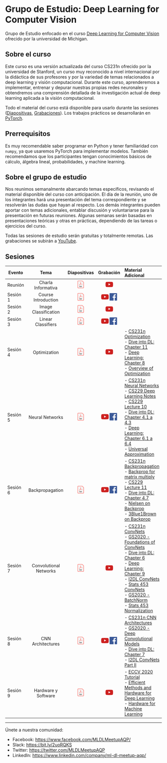 # Grupo de Estudio: Deep Learning for Computer Vision

Grupo de Estudio enfocado en el curso [Deep Learning for Computer Vision](https://web.eecs.umich.edu/~justincj/teaching/eecs498/FA2020/) ofrecido por la universidad de Michigan.


## Sobre el curso

Este curso es una versión actualizada del curso CS231n ofrecido por la universidad de Stanford, un curso muy reconocido a nivel internacional por la didáctica de sus profesores y por la variedad de temas relacionados a deep learning y visión computacional. Durante este curso, aprenderemos a implementar, entrenar y depurar nuestras propias redes neuronales y obtendremos una comprensión detallada de la investigación actual de deep learning aplicada a la visión computacional.

Todo el material del curso está disponible para usarlo durante las sesiones ([Diapositivas]( https://web.eecs.umich.edu/~justincj/teaching/eecs498/FA2020/schedule.html), [Grabaciones]( https://www.youtube.com/playlist?list=PL5-TkQAfAZFbzxjBHtzdVCWE0Zbhomg7r)). Los trabajos prácticos se desarrollarán en [PyTorch](https://pytorch.org/).

## Prerrequisitos

Es muy recomendable saber programar en Python y tener familiaridad con `numpy`, ya que usaremos PyTorch para implementar modelos. También recomendamos que los participantes tengan conocimientos básicos de cálculo, álgebra lineal, probabilidades, y machine learning.

## Sobre el grupo de estudio

Nos reunimos semanalmente abarcando temas específicos, revisando el material disponible del curso con anticipación. El día de la reunión, uno de los integrantes hará una presentación del tema correspondiente y se resolverán las dudas que hayan al respecto. Los demás integrantes pueden aportar con temas adicionales, entablar discusión y voluntariarse para la presentación en futuras reuniones. Algunas semanas serán basadas en presentaciones teóricas y otras en prácticas, dependiendo de las tareas o ejercicios del curso.

Todas las sesiones de estudio serán gratuitas y totalmente remotas. Las grabaciones se subirán a [YouTube](https://www.youtube.com/channel/UCZymp9hXtXiGm4RigjLUScA).

## Sesiones

Evento | Tema  | Diapositivas | Grabación | Material Adicional |
-----| :-: | :-: | :-: | :- |
Reunión | Charla Informativa |  [![](./imgs/icon_pdf.png)](https://drive.google.com/file/d/1f5FFv_rS0-u1QiM5lA6stDs_W0MF0GwJ/view?usp=sharing) | [![](./imgs/icon_youtube.png)](https://youtu.be/_S_yjoUuOnI) | |
Sesión 1 | Course Introduction  | [![](./imgs/icon_pdf.png)](https://drive.google.com/file/d/106h5P95rDPnTe-8SZaXVvOC3mMMxw8q5/view?usp=sharing) | [![](./imgs/icon_youtube.png)](https://www.youtube.com/watch?v=ddg7kkJhYN0) [![](./imgs/icon_fb.png)](https://www.facebook.com/MLDLMeetupAQP/videos/863752677816357) | |
Sesión 2 |	Image Classification | [![](./imgs/icon_pdf.png)](https://web.eecs.umich.edu/~justincj/slides/eecs498/FA2020/598_FA2020_lecture02.pdf)  | [![](./imgs/icon_youtube.png)](https://youtu.be/iQhgJ6JxGvQ) |
Sesión 3	| Linear Classifiers | [![](./imgs/icon_pdf.png)](https://web.eecs.umich.edu/~justincj/slides/eecs498/498_FA2019_lecture03.pdf) | [![](./imgs/icon_youtube.png)](https://youtu.be/sk0d7u0C6aQ)  [![](./imgs/icon_fb.png)](https://www.facebook.com/MLDLMeetupAQP/videos/373565957385710) | |
Sesión 4	| Optimization | [![](./imgs/icon_pdf.png)](https://web.eecs.umich.edu/~justincj/slides/eecs498/498_FA2019_lecture04.pdf) | [![](./imgs/icon_youtube.png)](https://youtu.be/x6XW6QEBG10) | - [CS231n Optimization](https://cs231n.github.io/optimization-1/) <br> - [Dive into DL: Chapter 11](https://d2l.ai/chapter_optimization/index.html) <br> - [Deep Learning: Chapter 8](https://www.deeplearningbook.org/contents/optimization.html) <br> - [Overview of Optimization](https://ruder.io/optimizing-gradient-descent/) |
Sesión 5 | Neural Networks | [![](./imgs/icon_pdf.png)](https://web.eecs.umich.edu/~justincj/slides/eecs498/FA2020/598_FA2020_lecture05.pdf) | [![](./imgs/icon_youtube.png)](https://youtu.be/-dfgB88YGcM) [![](./imgs/icon_fb.png)](https://www.facebook.com/2048615358524178/videos/968768317211064) | - [CS231n Neural Networks](https://cs231n.github.io/neural-networks-1/) <br> - [CS229 Deep Learning Notes](http://cs229.stanford.edu/notes2020spring/cs229-notes-deep_learning.pdf) <br> - [CS229 Lecture 10](https://youtu.be/mpJ2bFF6o8s) <br> - [Dive into DL: Chapter 4.1 a 4.3](https://d2l.ai/chapter_multilayer-perceptrons/index.html) <br> - [Deep Learning: Chapter 6.1 a 6.4](https://www.deeplearningbook.org/contents/mlp.html) <br> - [Universal Approximation](http://neuralnetworksanddeeplearning.com/chap4.html)
Sesión 6 | Backpropagation | [![](./imgs/icon_pdf.png)](https://web.eecs.umich.edu/~justincj/slides/eecs498/FA2020/598_FA2020_lecture06.pdf) | [![](./imgs/icon_youtube.png)](https://youtu.be/a8bpxNea7iw) [![](./imgs/icon_fb.png)](https://www.facebook.com/2048615358524178/videos/1012969096174573) | - [CS231n Backpropagation](http://cs231n.github.io/optimization-2/) <br> - [Backprop for matrix multiply](https://web.eecs.umich.edu/~justincj/teaching/eecs498/FA2020/linear-backprop.html) <br> - [CS229 Lecture 11](https://youtu.be/4wmqDaFhs9E) <br> - [Dive into DL: Chapter 4.7](https://d2l.ai/chapter_multilayer-perceptrons/backprop.html) <br> - [Nielsen on Backprop](http://neuralnetworksanddeeplearning.com/chap2.html) <br> - [3Blue1Brown on Backprop](https://youtu.be/Ilg3gGewQ5U)
Sesión 7 | Convolutional Networks | [![](./imgs/icon_pdf.png)](https://web.eecs.umich.edu/~justincj/slides/eecs498/FA2020/598_FA2020_lecture07.pdf) | [![](./imgs/icon_youtube.png)](https://youtu.be/zjKGhAazSEs) | - [CS231n ConvNets](https://cs231n.github.io/convolutional-networks/) <br> - [GS2020 - Foundations of ConvNets](https://www.youtube.com/watch?v=woWI5Fh88iI) <br> - [Dive into DL: Chapter 6](https://d2l.ai/chapter_convolutional-neural-networks/index.html) <br> - [Deep Learning: Chapter 9](https://www.deeplearningbook.org/contents/convnets.html) <br> - [I2DL ConvNets](https://www.youtube.com/watch?v=Xa8d_j5f2pI) <br> - [Stats 453 ConvNets](https://www.youtube.com/watch?v=7ftuaShIzhc) <br> - [GS2020 - BatchNorm](https://youtu.be/cotl5GDdXo8?t=1823) <br> - [Stats 453 Normalization](https://www.youtube.com/watch?v=xk6qb2IePaE&list=PLTKMiZHVd_2KJtIXOW0zFhFfBaJJilH51&index=81)
Sesión 8 | CNN Architectures | [![](./imgs/icon_pdf.png)](https://web.eecs.umich.edu/~justincj/slides/eecs498/FA2020/598_FA2020_lecture08.pdf) | [![](./imgs/icon_youtube.png)](https://youtu.be/JNg6WAW1OeI) [![](./imgs/icon_fb.png)](https://fb.watch/7G71GTbDFP/) | - [CS231n CNN Architectures](https://cs231n.github.io/convolutional-networks/#architectures) <br> - [GS2020 - Deep Convolutional Models](https://youtu.be/yx3yaX-yAgg) <br> - [Dive into DL: Chapter 7](https://d2l.ai/chapter_convolutional-modern/index.html) <br> - [I2DL ConvNets Part II](https://youtu.be/jUZc0pzKUvM)
Sesión 9 | Hardware y Software | [![](./imgs/icon_pdf.png)](https://web.eecs.umich.edu/~justincj/slides/eecs498/FA2020/598_FA2020_lecture09.pdf) | [![](./imgs/icon_youtube.png)](https://youtu.be/3XjVMzJS7oU) | - [ECCV 2020 Tutorial](https://nvlabs.github.io/eccv2020-mixed-precision-tutorial/) <br> - [Efficient Methods and Hardware for Deep Learning](https://youtu.be/eZdOkDtYMoo) <br> - [Hardware for Machine Learning](https://inst.eecs.berkeley.edu/~ee290-2/sp21/)

____
Únete a nuestra comunidad:
- Facebook: https://www.facebook.com/MLDLMeetupAQP/
- Slack: https://bit.ly/2uoRQKS
- Twitter: https://twitter.com/MLDLMeetupAQP
- LinkedIn: https://www.linkedin.com/company/ml-dl-meetup-aqp/
